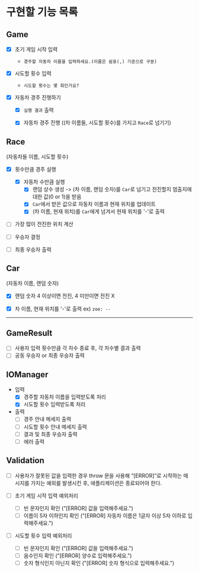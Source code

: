 # 구현할 기능 목록

## Game

- [x] 초기 게임 시작 입력 
  - `경주할 자동차 이름을 입력하세요.(이름은 쉼표(,) 기준으로 구분)`

- [x] 시도할 횟수 입력 
  - `시도할 횟수는 몇 회인가요?`

- [x] 자동차 경주 진행하기
  - [x] `실행 결과` 출력
  - [x] 자동차 경주 진행 ((차 이름들, 시도할 횟수)를 가지고 `Race`로 넘기기)


## Race 
(자동차들 이름, 시도할 횟수)

- [x] 횟수만큼 경주 실행
  - [x] 자동차 수만큼 실행
    - [x] 랜덤 상수 생성 -> (차 이름, 랜덤 숫자)를 `Car`로 넘기고 전진할지 멈출지에 대한 값(0 or 1)을 받음 
    - [x] `Car`에서 받은 값으로 자동차 이름과 현재 위치를 업데이트
    - [x] (차 이름, 현재 위치)를 `Car`에게 넘겨서 현재 위치를 '-'로 출력

- [ ] 가장 많이 전진한 위치 계산
- [ ] 우승자 결정
- [ ] 최종 우승자 출력


## Car
(자동차 이름, 랜덤 숫자)
- [x] 랜덤 숫자 4 이상이면 전진, 4 미만이면 전진 X
- [x] 차 이름, 현재 위치를 '-'로 출력
  ex) `zoe: --`


---
## GameResult

- [ ] 사용자 입력 횟수만큼 각 차수 종료 후, 각 차수별 결과 출력
- [ ] 공동 우승자 or 최종 우승자 출력

## IOManager

- 입력
  - [x] 경주할 자동차 이름을 입력받도록 처리
  - [x] 시도할 횟수 입력받도록 처리

- 출력
  - [ ] 경주 안내 메세지 출력
  - [ ] 시도할 횟수 안내 메세지 출력
  - [ ] 결과 및 최종 우승자 출력
  - [ ] 에러 출력

## Validation

- [ ] 사용자가 잘못된 값을 입력한 경우 throw 문을 사용해 “[ERROR]”로 시작하는 메시지를 가지는 예외를 발생시킨 후, 애플리케이션은 종료되어야 한다.

- [ ] 초기 게임 시작 입력 예외처리
  - [ ] 빈 문자인지 확인 ("[ERROR] 값을 입력해주세요.")
  - [ ] 이름이 5자 이하인지 확인 ("[ERROR] 자동차 이름은 1글자 이상 5자 이하로 입력해주세요.")

- [ ] 시도할 횟수 입력 예외처리
  - [ ] 빈 문자인지 확인 ("[ERROR] 값을 입력해주세요.")
  - [ ] 음수인지 확인 ("[ERROR] 양수로 입력해주세요.")
  - [ ] 숫자 형식인지 아닌지 확인 ("[ERROR] 숫자 형식으로 입력해주세요.")

